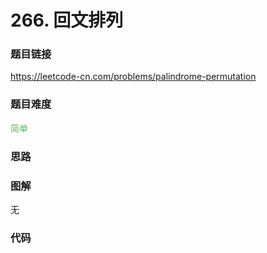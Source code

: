 # 266. 回文排列

### 题目链接

https://leetcode-cn.com/problems/palindrome-permutation

### 题目难度

<font color=#5CB85C>简单</font>

### 思路



### 图解

无

### 代码

```python
```